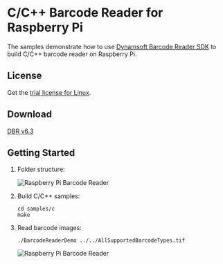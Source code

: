 # C/C++ Barcode Reader for Raspberry Pi

The samples demonstrate how to use [Dynamsoft Barcode Reader SDK](http://www.dynamsoft.com/Products/Dynamic-Barcode-Reader.aspx) to build C/C++ barcode reader on Raspberry Pi. 

## License
Get the [trial license for Linux](http://www.dynamsoft.com/Downloads/Dynamic-Barcode-Reader-for-Raspberry-Pi-Download.aspx).

## Download
[DBR v6.3](http://www.dynamsoft.com/Downloads/Dynamic-Barcode-Reader-for-Raspberry-Pi-Download.aspx)

## Getting Started
1. Folder structure:

    ![Raspberry Pi Barcode Reader](http://www.codepool.biz/wp-content/uploads/2016/03/tree.png)

2. Build C/C++ samples:

    ```
    cd samples/c
    make
    ```
3. Read barcode images:

    ```
    ./BarcodeReaderDemo ../../AllSupportedBarcodeTypes.tif
    ```

    ![Raspberry Pi Barcode Reader](http://www.codepool.biz/wp-content/uploads/2016/03/rpi_dbr_result.png)
